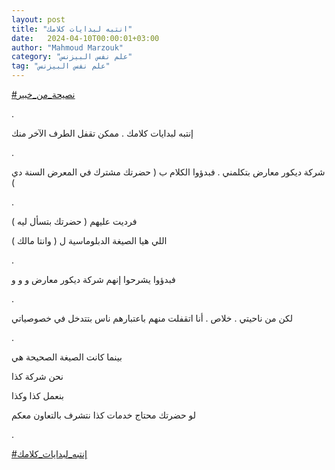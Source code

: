 ```yaml
---
layout: post
title: "انتبه لبدايات كلامك"
date:   2024-04-10T00:00:01+03:00
author: "Mahmoud Marzouk"
category: "علم نفس البيزنس"
tag: "علم نفس البيزنس"
---
```



[<u>\#نصيحة\_من\_خبير</u>](https://www.facebook.com/hashtag/%D9%86%D8%B5%D9%8A%D8%AD%D8%A9_%D9%85%D9%86_%D8%AE%D8%A8%D9%8A%D8%B1?__eep__=6&__cft__%5b0%5d=AZUjtFMNrcYdiodAFiEa3nNpnUfN2QzEsDqByDrPjvhk_g5hvCBTFq63-zATfk93oEd57K6WtXszA0v07sRtolZ4Eq3mlsHPc2n_a-dJ1JzYKF540pBcetqcygvVn-BdfBdQ8P6TVo1TAfSKBhtqGgizcVcudATLf-5fAGvpGPphhg&__tn__=*NK-R)

.

إنتبه لبدايات كلامك . ممكن تقفل الطرف الآخر منك

.

شركة ديكور معارض بتكلمني . فبدؤوا الكلام ب ( حضرتك مشترك
في المعرض السنة دي )

.

فرديت عليهم ( حضرتك بتسأل ليه )

اللي هيا الصيغة الدبلوماسية ل ( وانتا مالك )

.

فبدؤوا يشرحوا إنهم شركة ديكور معارض و و و

.

لكن من ناحيتي . خلاص . أنا اتقفلت منهم باعتبارهم ناس
بتتدخل في خصوصياتي

.

بينما كانت الصيغة الصحيحة هي

نحن شركة كذا

بنعمل كذا وكذا

لو حضرتك محتاج خدمات كذا نتشرف بالتعاون معكم

.

[<u>\#إنتبه\_لبدايات\_كلامك</u>](https://www.facebook.com/hashtag/%D8%A5%D9%86%D8%AA%D8%A8%D9%87_%D9%84%D8%A8%D8%AF%D8%A7%D9%8A%D8%A7%D8%AA_%D9%83%D9%84%D8%A7%D9%85%D9%83?__eep__=6&__cft__%5b0%5d=AZUjtFMNrcYdiodAFiEa3nNpnUfN2QzEsDqByDrPjvhk_g5hvCBTFq63-zATfk93oEd57K6WtXszA0v07sRtolZ4Eq3mlsHPc2n_a-dJ1JzYKF540pBcetqcygvVn-BdfBdQ8P6TVo1TAfSKBhtqGgizcVcudATLf-5fAGvpGPphhg&__tn__=*NK-R)
